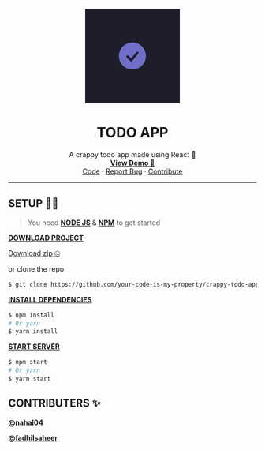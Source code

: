 <p align="center">
  	<a href="https://crappy-todo-app.netlify.app/" target="_blank">
    	<img src="public/logo192.png" alt="Logo">
  	</a>
</p>

<h1 align="center">TODO APP</h1>

<p align="center">
    A crappy todo app made using React 🌟 <br>
    <b><a href="https://crappy-todo-app.netlify.app/">View Demo 👀</a></b><br>
    <a href="https://github.com/your-code-is-my-property/crappy-todo-app">Code</a> · 
    <a href="https://github.com/your-code-is-my-property/crappy-todo-app/issues">Report Bug</a> ·
    <a href="https://github.com/your-code-is-my-property/crappy-todo-app/pulls">Contribute</a>
</p>

---

## SETUP 👷‍♂️

> You need <b><a href="https://nodejs.org/en/">NODE JS</a> & <a href="https://www.npmjs.com/">NPM</a></b> to get started

<b><u>DOWNLOAD PROJECT</u></b>

<a href="https://github.com/your-code-is-my-property/crappy-todo-app/archive/refs/heads/main.zip">Download zip 🤐</a>

or clone the repo

```bash
$ git clone https://github.com/your-code-is-my-property/crappy-todo-app.git
```

<b><u>INSTALL DEPENDENCIES</u></b>

```bash
$ npm install
# Or yarn
$ yarn install
```

<b><u>START SERVER</u></b>

```bash
$ npm start
# Or yarn
$ yarn start
```

## CONTRIBUTERS ✨️

<a href="https://github.com/nahal04">__@nahal04__</a> <br>

<a href="https://github.com/fadhilsaheer">__@fadhilsaheer__</a> 

